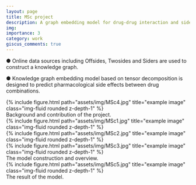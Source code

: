 ```yaml
---
layout: page
title: MSc project
description: A graph embedding model for drug-drug interaction and side-effect prediction 
img: 
importance: 3
category: work
giscus_comments: true
---
```


● Online data sources including Offsides, Twosides and Siders are used to construct a knowledge graph.

● Knowledge graph embedding model based on tensor decomposition is designed to predict
pharmacological side effects between drug combinations. 

<div class="row">
    <div class="col-sm mt-3 mt-md-0">
        {% include figure.html path="assets/img/MSc4.jpg" title="example image" class="img-fluid rounded z-depth-1" %}
    </div>
</div>
<div class="caption">
    Background and contribution of the project.
</div>
<div class="row">
    <div class="col-sm mt-3 mt-md-0">
        {% include figure.html path="assets/img/MSc1.jpg" title="example image" class="img-fluid rounded z-depth-1" %}
    </div>
    <div class="col-sm mt-3 mt-md-0">
        {% include figure.html path="assets/img/MSc2.jpg" title="example image" class="img-fluid rounded z-depth-1" %}
    </div>
    <div class="col-sm mt-3 mt-md-0">
        {% include figure.html path="assets/img/MSc3.jpg" title="example image" class="img-fluid rounded z-depth-1" %}
    </div>
</div>
<div class="caption">
    The model construction and overview.
</div>
<div class="row">
    <div class="col-sm mt-3 mt-md-0">
        {% include figure.html path="assets/img/MSc5.jpg" title="example image" class="img-fluid rounded z-depth-1" %}
    </div>
</div>
<div class="caption">
    The result of the model.
</div>





